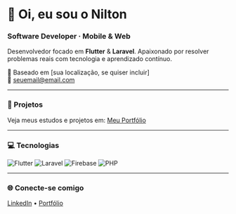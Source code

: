 # 👋 Oi, eu sou o Nilton

### Software Developer · Mobile & Web

Desenvolvedor focado em **Flutter** & **Laravel**. Apaixonado por resolver problemas reais com tecnologia e aprendizado contínuo.

📍 Baseado em [sua localização, se quiser incluir]  
📧 seuemail@email.com

---

### 🚀 Projetos

Veja meus estudos e projetos em: [Meu Portfólio](https://seu-link-aqui.com)

---

### 💻 Tecnologias

![Flutter](https://img.shields.io/badge/Flutter-02569B?logo=flutter&logoColor=white)
![Laravel](https://img.shields.io/badge/Laravel-FF2D20?logo=laravel&logoColor=white)
![Firebase](https://img.shields.io/badge/Firebase-FFCA28?logo=firebase&logoColor=black)
![PHP](https://img.shields.io/badge/PHP-777BB4?logo=php&logoColor=white)

---

### 🌐 Conecte-se comigo

[LinkedIn](https://www.linkedin.com/in/seu-perfil) • [Portfólio](https://seu-link-aqui.com)

